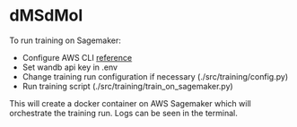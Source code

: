# dMSdMol

To run training on Sagemaker:
- Configure AWS CLI [reference](https://docs.aws.amazon.com/cli/v1/userguide/cli-authentication-user.html)
- Set wandb api key in .env
- Change training run configuration if necessary (./src/training/config.py)
- Run training script (./src/training/train_on_sagemaker.py)

This will create a docker container on AWS Sagemaker which will orchestrate the training run. Logs can be seen in the terminal.
